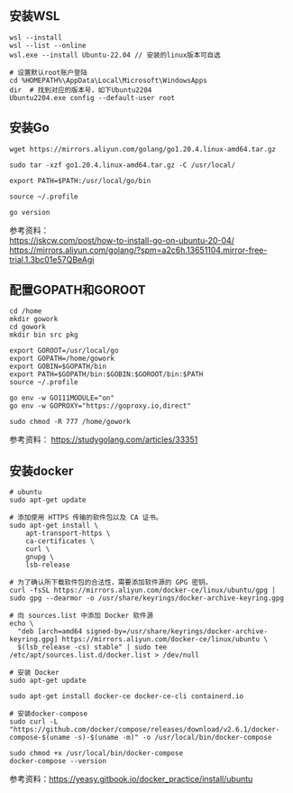 ## 安装WSL

```shell
wsl --install
wsl --list --online
wsl.exe --install Ubuntu-22.04 // 安装的linux版本可自选

# 设置默认root账户登陆
cd %HOMEPATH%\AppData\Local\Microsoft\WindowsApps
dir  # 找到对应的版本号，如下Ubuntu2204
Ubuntu2204.exe config --default-user root
```

## 安装Go
```shell
wget https://mirrors.aliyun.com/golang/go1.20.4.linux-amd64.tar.gz

sudo tar -xzf go1.20.4.linux-amd64.tar.gz -C /usr/local/ 

export PATH=$PATH:/usr/local/go/bin

source ~/.profile

go version

```

参考资料：  
https://jskcw.com/post/how-to-install-go-on-ubuntu-20-04/  
https://mirrors.aliyun.com/golang/?spm=a2c6h.13651104.mirror-free-trial.1.3bc01e57QBeAgi

## 配置GOPATH和GOROOT

```shell
cd /home
mkdir gowork
cd gowork
mkdir bin src pkg

export GOROOT=/usr/local/go
export GOPATH=/home/gowork
export GOBIN=$GOPATH/bin
export PATH=$GOPATH/bin:$GOBIN:$GOROOT/bin:$PATH
source ~/.profile

go env -w GO111MODULE="on"
go env -w GOPROXY="https://goproxy.io,direct"

sudo chmod -R 777 /home/gowork
```

参考资料：
https://studygolang.com/articles/33351

## 安装docker

```shell
# ubuntu
sudo apt-get update

# 添加使用 HTTPS 传输的软件包以及 CA 证书。
sudo apt-get install \
    apt-transport-https \
    ca-certificates \
    curl \
    gnupg \
    lsb-release

# 为了确认所下载软件包的合法性，需要添加软件源的 GPG 密钥。
curl -fsSL https://mirrors.aliyun.com/docker-ce/linux/ubuntu/gpg | sudo gpg --dearmor -o /usr/share/keyrings/docker-archive-keyring.gpg

# 向 sources.list 中添加 Docker 软件源
echo \
  "deb [arch=amd64 signed-by=/usr/share/keyrings/docker-archive-keyring.gpg] https://mirrors.aliyun.com/docker-ce/linux/ubuntu \
  $(lsb_release -cs) stable" | sudo tee /etc/apt/sources.list.d/docker.list > /dev/null

# 安装 Docker
sudo apt-get update

sudo apt-get install docker-ce docker-ce-cli containerd.io

# 安装docker-compose
sudo curl -L "https://github.com/docker/compose/releases/download/v2.6.1/docker-compose-$(uname -s)-$(uname -m)" -o /usr/local/bin/docker-compose

sudo chmod +x /usr/local/bin/docker-compose
docker-compose --version
```

参考资料：https://yeasy.gitbook.io/docker_practice/install/ubuntu

